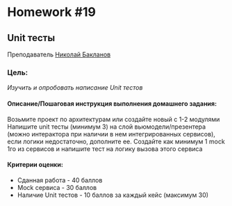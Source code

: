 # Homework #19
## Unit тесты
Преподаватель [Николай Бакланов][Teacher3]

### Цель:
 _Изучить и опробовать написание Unit тестов_

#### Описание/Пошаговая инструкция выполнения домашнего задания:
Возьмите проект по архитектурам или создайте новый с 1-2 модулями
Напишите unit тесты (минимум 3) на слой вьюмодели/презентера (можно интерактора при наличии в нем интегрированных сервисов), если логики недостаточно, дополните ее.
Создайте как минимум 1 mock 1го из сервисов и напишите тест на логику вызова этого сервиса


#### Критерии оценки:
- Сданная работа - 40 баллов
- Mock сервиса - 30 баллов
- Наличие Unit тестов - 10 баллов за каждый кейс (максимум 30)


[Teacher3]: <https://otus.ru/teacher/2295>



